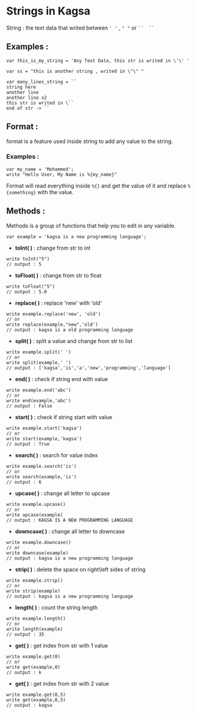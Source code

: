 # Strings in Kagsa
String : the text data that writed between `' '` , `" "` or ` ``  `` `
## Examples :

```
var this_is_my_string = 'Any Text Data, this str is writed in \'\' '

var ss = "this is another string , writed in \"\" "

var many_lines_string = ``
string here
another line 
another line x2
this str is writed in \``
end of str -> ``
```

## Format :

format is a feature used inside string to add any value to the string.
### Examples :
```
var my_name = 'Mohammed';
write "Hello User, My Name is %{my_name}"
```
Format will read everything inside `%{}` and get the value of it and replace `%{something}` with the value.

## Methods :

Methods is a group of functions that help you to edit in any variable.

```
var example = 'kagsa is a new programming language';
```

- **toInt( )** : change from str to int

```
write toInt("5")
// output : 5
```

- **toFloat( )** : change from str to float

```
write toFloat("5")
// output : 5.0
```

- **replace( )** : replace 'new' with 'old'

```
write example.replace('new', 'old')
// or
write replace(example,"new",'old')
// output : kagsa is a old programming language
```

- **split( )** : split a value and change from str to list

```
write example.split(' ')
// or
write split(example,' ')
// output : ['kagsa','is','a','new','programming','language']
```

- **end( )** : check if string end with value

```
write example.end('abc')
// or
write end(example,'abc')
// output : False
```

- **start( )** : check if string start with value

```
write example.start('kagsa')
// or
write start(example,'kagsa')
// output : True
```

- **search( )** : search for value index

```
write example.search('is')
// or
write search(example,'is')
// output : 6
```

- **upcase( )** : change all letter to upcase

```
write example.upcase()
// or
write upcase(example)
// output : KAGSA IS A NEW PROGRAMMING LANGUAGE
```

- **downcase( )** : change all letter to downcase

```
write example.downcase()
// or
write downcase(example)
// output : kagsa is a new programming language
```

- **strip( )** : delete the space on right\left sides of string

```
write example.strip()
// or
write strip(example)
// output : kagsa is a new programming language
```

- **length( )** : count the string length

```
write example.length()
// or
write length(example)
// output : 35
```

- **get( )** : get index from str with 1 value

```
write example.get(0)
// or
write get(example,0)
// output : k
```

- **get( )** : get index from str with 2 value

```
write example.get(0,5)
write get(example,0,5)
// output : kagsa
````